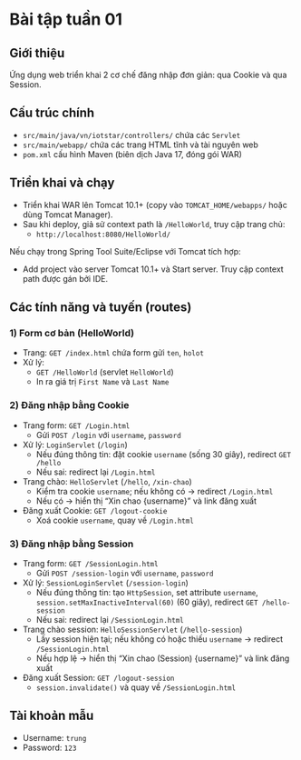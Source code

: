 # Bài tập tuần 01

## Giới thiệu
Ứng dụng web triển khai 2 cơ chế đăng nhập đơn giản: qua Cookie và qua Session.


## Cấu trúc chính
- `src/main/java/vn/iotstar/controllers/` chứa các `Servlet`
- `src/main/webapp/` chứa các trang HTML tĩnh và tài nguyên web
- `pom.xml` cấu hình Maven (biên dịch Java 17, đóng gói WAR)


## Triển khai và chạy
- Triển khai WAR lên Tomcat 10.1+ (copy vào `TOMCAT_HOME/webapps/` hoặc dùng Tomcat Manager).
- Sau khi deploy, giả sử context path là `/HelloWorld`, truy cập trang chủ:
  - `http://localhost:8080/HelloWorld/`

Nếu chạy trong Spring Tool Suite/Eclipse với Tomcat tích hợp:
- Add project vào server Tomcat 10.1+ và Start server. Truy cập context path được gán bởi IDE.

## Các tính năng và tuyến (routes)

### 1) Form cơ bản (HelloWorld)
- Trang: `GET /index.html` chứa form gửi `ten`, `holot`
- Xử lý:
  - `GET /HelloWorld` (servlet `HelloWorld`)
  - In ra giá trị `First Name` và `Last Name`

### 2) Đăng nhập bằng Cookie
- Trang form: `GET /Login.html`
  - Gửi `POST /login` với `username`, `password`
- Xử lý: `LoginServlet` (`/login`)
  - Nếu đúng thông tin: đặt cookie `username` (sống 30 giây), redirect `GET /hello`
  - Nếu sai: redirect lại `/Login.html`
- Trang chào: `HelloServlet` (`/hello`, `/xin-chao`)
  - Kiểm tra cookie `username`; nếu không có → redirect `/Login.html`
  - Nếu có → hiển thị “Xin chao {username}” và link đăng xuất
- Đăng xuất Cookie: `GET /logout-cookie`
  - Xoá cookie `username`, quay về `/Login.html`

### 3) Đăng nhập bằng Session
- Trang form: `GET /SessionLogin.html`
  - Gửi `POST /session-login` với `username`, `password`
- Xử lý: `SessionLoginServlet` (`/session-login`)
  - Nếu đúng thông tin: tạo `HttpSession`, set attribute `username`, `session.setMaxInactiveInterval(60)` (60 giây), redirect `GET /hello-session`
  - Nếu sai: redirect lại `/SessionLogin.html`
- Trang chào session: `HelloSessionServlet` (`/hello-session`)
  - Lấy session hiện tại; nếu không có hoặc thiếu `username` → redirect `/SessionLogin.html`
  - Nếu hợp lệ → hiển thị “Xin chao (Session) {username}” và link đăng xuất
- Đăng xuất Session: `GET /logout-session`
  - `session.invalidate()` và quay về `/SessionLogin.html`

## Tài khoản mẫu
- Username: `trung`
- Password: `123`

